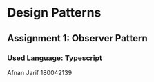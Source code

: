 # Design Patterns
## Assignment 1: Observer Pattern
### Used Language: Typescript
Afnan Jarif
180042139